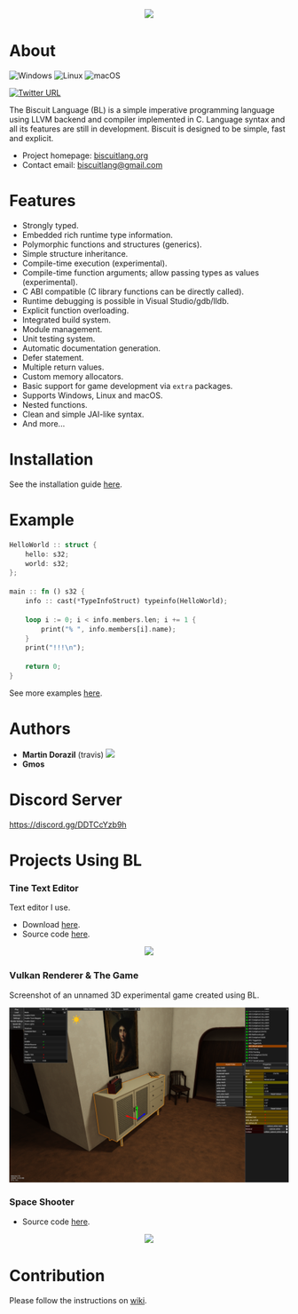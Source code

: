 <div style="text-align:center"><img src="https://biscuitlang.org/versions/0.9.0/_static/header.png" /></div>

# About
![Windows](https://github.com/travisdoor/bl/workflows/Windows/badge.svg?branch=master)
![Linux](https://github.com/travisdoor/bl/workflows/Linux/badge.svg?branch=master)
![macOS](https://github.com/travisdoor/bl/workflows/macOS/badge.svg?branch=master)

[![Twitter URL](https://img.shields.io/twitter/url/https/twitter.com/MTravisDoor.svg?style=social&label=Follow%20%40MTravisDoor)](https://twitter.com/MTravisDoor)

The Biscuit Language (BL) is a simple imperative programming language using LLVM backend and compiler implemented in C.
Language syntax and all its features are still in development. Biscuit is designed to be simple, fast and explicit.

- Project homepage: [biscuitlang.org](https://biscuitlang.org)
- Contact email: [biscuitlang@gmail.com](mailto:biscuitlang@gmail.com)

# Features
* Strongly typed.
* Embedded rich runtime type information.
* Polymorphic functions and structures (generics).
* Simple structure inheritance.
* Compile-time execution (experimental).
* Compile-time function arguments; allow passing types as values (experimental).
* C ABI compatible (C library functions can be directly called).
* Runtime debugging is possible in Visual Studio/gdb/lldb.
* Explicit function overloading.
* Integrated build system.
* Module management.
* Unit testing system.
* Automatic documentation generation.
* Defer statement.
* Multiple return values.
* Custom memory allocators.
* Basic support for game development via `extra` packages.
* Supports Windows, Linux and macOS.
* Nested functions.
* Clean and simple JAI-like syntax.
* And more...

# Installation
See the installation guide [here](https://biscuitlang.org/#installation).

# Example
```rust
HelloWorld :: struct {
    hello: s32;
    world: s32;
};

main :: fn () s32 {
    info :: cast(*TypeInfoStruct) typeinfo(HelloWorld);

    loop i := 0; i < info.members.len; i += 1 {
        print("% ", info.members[i].name);
    }
    print("!!!\n");

    return 0;
}
```

See more examples [here](https://biscuitlang.org/how-to/).

# Authors

- **Martin Dorazil** (travis) [![](https://img.shields.io/static/v1?label=Sponsor&message=%E2%9D%A4&logo=GitHub&color=%23fe8e86)](https://github.com/sponsors/travisdoor)
- **Gmos**

# Discord Server

https://discord.gg/DDTCcYzb9h

# Projects Using BL

### Tine Text Editor

Text editor I use.

- Download [here](https://travisdp.itch.io/tine).
- Source code [here](https://github.com/travisdoor/tine).

<div style="text-align:center"><img src="logo/the_editor.png" /></div>

### Vulkan Renderer & The Game

Screenshot of an unnamed 3D experimental game created using BL.

<div style="text-align:center"><img src="logo/the_game.png" /></div>


### Space Shooter

- Source code [here](https://github.com/travisdoor/bl/tree/master/how-to/gunner).

<div style="text-align:center"><img src="how-to/gunner/gunner.gif" /></div>

# Contribution

Please follow the instructions on [wiki](https://github.com/travisdoor/bl/wiki/Contribution).
